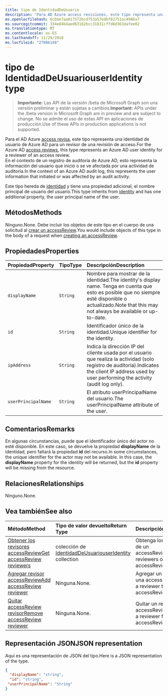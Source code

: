```yaml
---
title: tipo de IdentidadDeUsuario
description: 'Para AD Azure access revisiones, este tipo representa una identidad de usuario de Azure AD para un revisor de una revisión de access.  '
ms.openlocfilehash: 6cbbe7aa017572bcd753a57edbf82751ac4986a7
ms.sourcegitcommit: 334e84b4aed63162bcc31831cffd6d363dafee02
ms.translationtype: MT
ms.contentlocale: es-ES
ms.lasthandoff: 11/29/2018
ms.locfileid: "27086148"
---
```

# <a name="useridentity-type"></a><span data-ttu-id="a0ba5-103">tipo de IdentidadDeUsuario</span><span class="sxs-lookup"><span data-stu-id="a0ba5-103">userIdentity type</span></span>

> <span data-ttu-id="a0ba5-104">**Importante:** Las API de la versión /beta de Microsoft Graph son una versión preliminar y están sujetas a cambios.</span><span class="sxs-lookup"><span data-stu-id="a0ba5-104">**Important:** APIs under the /beta version in Microsoft Graph are in preview and are subject to change.</span></span> <span data-ttu-id="a0ba5-105">No se admite el uso de estas API en aplicaciones de producción.</span><span class="sxs-lookup"><span data-stu-id="a0ba5-105">Use of these APIs in production applications is not supported.</span></span>

<span data-ttu-id="a0ba5-106">Para el AD Azure [access revisa](accessreviews-root.md), este tipo representa una identidad de usuario de Azure AD para un revisor de una revisión de acceso.</span><span class="sxs-lookup"><span data-stu-id="a0ba5-106">For the Azure AD [access reviews](accessreviews-root.md), this type represents an Azure AD user identity for a reviewer of an access review.</span></span>  
<span data-ttu-id="a0ba5-107">En el contexto de un registro de auditoría de Azure AD, esto representa la información del usuario que inició o se ve afectada por una actividad de auditoría.</span><span class="sxs-lookup"><span data-stu-id="a0ba5-107">In the context of an Azure AD audit log, this represents the user information that initiated or was affected by an audit activity.</span></span>

<span data-ttu-id="a0ba5-108">Este tipo hereda de [identidad](identity.md) y tiene una propiedad adicional, el nombre principal de usuario del usuario.</span><span class="sxs-lookup"><span data-stu-id="a0ba5-108">This type inherits from [identity](identity.md) and has one additional property, the user principal name of the user.</span></span>

## <a name="methods"></a><span data-ttu-id="a0ba5-109">Métodos</span><span class="sxs-lookup"><span data-stu-id="a0ba5-109">Methods</span></span>

<span data-ttu-id="a0ba5-110">Ninguno.</span><span class="sxs-lookup"><span data-stu-id="a0ba5-110">None.</span></span>  <span data-ttu-id="a0ba5-111">Debe incluir los objetos de este tipo en el cuerpo de una solicitud al [crear un accessReview](../api/accessreview-create.md).</span><span class="sxs-lookup"><span data-stu-id="a0ba5-111">You would include objects of this type in the body of a request when [creating an accessReview](../api/accessreview-create.md).</span></span>

## <a name="properties"></a><span data-ttu-id="a0ba5-112">Propiedades</span><span class="sxs-lookup"><span data-stu-id="a0ba5-112">Properties</span></span>
| <span data-ttu-id="a0ba5-113">Propiedad</span><span class="sxs-lookup"><span data-stu-id="a0ba5-113">Property</span></span>     | <span data-ttu-id="a0ba5-114">Tipo</span><span class="sxs-lookup"><span data-stu-id="a0ba5-114">Type</span></span>   |<span data-ttu-id="a0ba5-115">Descripción</span><span class="sxs-lookup"><span data-stu-id="a0ba5-115">Description</span></span>|
|:---------------|:--------|:----------|
| `displayName` | `String` | <span data-ttu-id="a0ba5-116">Nombre para mostrar de la identidad.</span><span class="sxs-lookup"><span data-stu-id="a0ba5-116">The identity's display name.</span></span> <span data-ttu-id="a0ba5-117">Tenga en cuenta que esto es posible que no siempre esté disponible o actualizado.</span><span class="sxs-lookup"><span data-stu-id="a0ba5-117">Note that this may not always be available or up-to-date.</span></span>    |
| `id`          | `String` | <span data-ttu-id="a0ba5-118">Identificador único de la identidad.</span><span class="sxs-lookup"><span data-stu-id="a0ba5-118">Unique identifier for the identity.</span></span>  |
| `ipAddress`| `String`| <span data-ttu-id="a0ba5-119">Indica la dirección IP del cliente usada por el usuario que realiza la actividad (solo registro de auditoría).</span><span class="sxs-lookup"><span data-stu-id="a0ba5-119">Indicates the client IP address used by user performing the activity (audit log only).</span></span>|
| `userPrincipalName`|`String` | <span data-ttu-id="a0ba5-120">El atributo userPrincipalName del usuario.</span><span class="sxs-lookup"><span data-stu-id="a0ba5-120">The userPrincipalName attribute of the user.</span></span> |

## <a name="remarks"></a><span data-ttu-id="a0ba5-121">Comentarios</span><span class="sxs-lookup"><span data-stu-id="a0ba5-121">Remarks</span></span>

<span data-ttu-id="a0ba5-p104">En algunas circunstancias, puede que el identificador único del actor no esté disponible. En este caso, se devuelve la propiedad **displayName** de la identidad, pero faltará la propiedad **id** del recurso.</span><span class="sxs-lookup"><span data-stu-id="a0ba5-p104">In some circumstances, the unique identifier for the actor may not be available. In this case, the **displayName** property for the identity will be returned, but the **id** property will be missing from the resource.</span></span>

## <a name="relationships"></a><span data-ttu-id="a0ba5-124">Relaciones</span><span class="sxs-lookup"><span data-stu-id="a0ba5-124">Relationships</span></span>

<span data-ttu-id="a0ba5-125">Ninguno.</span><span class="sxs-lookup"><span data-stu-id="a0ba5-125">None.</span></span>

## <a name="see-also"></a><span data-ttu-id="a0ba5-126">Vea también</span><span class="sxs-lookup"><span data-stu-id="a0ba5-126">See also</span></span>

| <span data-ttu-id="a0ba5-127">Método</span><span class="sxs-lookup"><span data-stu-id="a0ba5-127">Method</span></span>           | <span data-ttu-id="a0ba5-128">Tipo de valor devuelto</span><span class="sxs-lookup"><span data-stu-id="a0ba5-128">Return Type</span></span>    |<span data-ttu-id="a0ba5-129">Descripción</span><span class="sxs-lookup"><span data-stu-id="a0ba5-129">Description</span></span>|
|:---------------|:--------|:----------|
|[<span data-ttu-id="a0ba5-130">Obtener los revisores accessReview</span><span class="sxs-lookup"><span data-stu-id="a0ba5-130">Get accessReview reviewers</span></span>](../api/accessreview-listreviewers.md) |       <span data-ttu-id="a0ba5-131">colección de [IdentidadDeUsuario](useridentity.md)</span><span class="sxs-lookup"><span data-stu-id="a0ba5-131">[userIdentity](useridentity.md) collection</span></span>| <span data-ttu-id="a0ba5-132">Obtenga los revisores de un accessReview.</span><span class="sxs-lookup"><span data-stu-id="a0ba5-132">Get the reviewers of an accessReview.</span></span> |
|[<span data-ttu-id="a0ba5-133">Agregar revisor accessReview</span><span class="sxs-lookup"><span data-stu-id="a0ba5-133">Add accessReview reviewer</span></span>](../api/accessreview-addreviewer.md) |      <span data-ttu-id="a0ba5-134">Ninguna.</span><span class="sxs-lookup"><span data-stu-id="a0ba5-134">None.</span></span>   |   <span data-ttu-id="a0ba5-135">Agregar un revisor a una accessReview.</span><span class="sxs-lookup"><span data-stu-id="a0ba5-135">Add a reviewer to an accessReview.</span></span> |
|[<span data-ttu-id="a0ba5-136">Quitar accessReview revisor</span><span class="sxs-lookup"><span data-stu-id="a0ba5-136">Remove accessReview reviewer</span></span>](../api/accessreview-removereviewer.md) | <span data-ttu-id="a0ba5-137">Ninguna.</span><span class="sxs-lookup"><span data-stu-id="a0ba5-137">None.</span></span>  |   <span data-ttu-id="a0ba5-138">Quitar un revisor de un accessReview.</span><span class="sxs-lookup"><span data-stu-id="a0ba5-138">Remove a reviewer from an accessReview.</span></span> |

## <a name="json-representation"></a><span data-ttu-id="a0ba5-139">Representación JSON</span><span class="sxs-lookup"><span data-stu-id="a0ba5-139">JSON representation</span></span>

<span data-ttu-id="a0ba5-140">Aquí es una representación de JSON del tipo.</span><span class="sxs-lookup"><span data-stu-id="a0ba5-140">Here is a JSON representation of the type.</span></span>

<!-- {
  "blockType": "resource",
  "optionalProperties": [
"displayName", "thumbnails"
  ],
  "@odata.type": "microsoft.graph.userIdentity"
}-->

```json
{
  "displayName": "string",
  "id": "string",
 "userPrincipalName": "String"
}

```

<!-- {
  "type": "#page.annotation",
  "description": "userIdentity type",
  "keywords": "",
  "section": "documentation",
  "tocPath": ""
}-->
